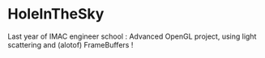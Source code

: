 HoleInTheSky
============

Last year of IMAC engineer school : Advanced OpenGL project, using light scattering and (alotof) FrameBuffers !
